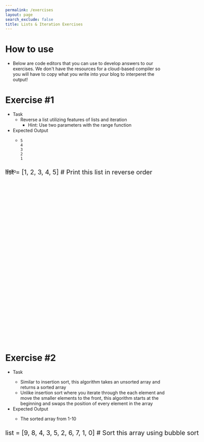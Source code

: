 ```yaml
---
permalink: /exercises
layout: page
search_exclude: false
title: Lists & Iteration Exercises
---
```


# How to use
 - Below are code editors that you can use to develop answers to our exercises. We don't have the resources for a cloud-based compiler so you will have to copy what you write into your blog to interperet the output!

# Exercise #1
 - Task
   - Reverse a list utilizing features of lists and iteration 
     - Hint: Use two parameters with the range function
 - Expected Output
   - ```
     5
     4
     3
     2
     1
     ```

<html>
<div class="editor-container">Hello
  <div id="editor">list = [1, 2, 3, 4, 5] # Print this list in reverse order
  </div>
</div>

<h1>Exercise #2</h1>


<ul>
  <li>Task</li>
    <ul>
      <li>Similar to insertion sort, this algorithm takes an unsorted array and returns a sorted array</li>
      <li>Unlike insertion sort where you iterate through the each element and move the smaller elements to the front, this algorithm starts at the beginning and swaps the position of every element in the array</li>
    </ul>
  <li>Expected Output</li>
    <ul>
      <li>The sorted array from 1-10</li>
    </ul>
</ul>
  
<div class="editor-container2">
  <div id="editor2">list = [9, 8, 4, 3, 5, 2, 6, 7, 1, 0] # Sort this array using bubble sort
  </div>
</div>

<script src="https://cdnjs.cloudflare.com/ajax/libs/ace/1.13.1/ace.js"
  integrity="sha512-IQmiIneKUJhTJElpHOlsrb3jpF7r54AzhCTi7BTDLiBVg0f7mrEqWVCmOeoqKv5hDdyf3rbbxBUgYf4u3O/QcQ=="
  crossorigin="anonymous" referrerpolicy="no-referrer"></script>
<script>
  var editor = ace.edit("editor");
  editor.setTheme("ace/theme/clouds");
  editor.session.setMode("ace/mode/python");

  var editor2 = ace.edit("editor2");
  editor2.setTheme("ace/theme/clouds");
  editor2.session.setMode("ace/mode/python");
</script>

<style>
  .editor-container {
    width: 900px;
    height: 540px;
    margin: 24px auto;
    position: relative;
  }

  #editor {
    position: absolute;
    left: 0;
    right: 0;
    top: 0;
    bottom: 0;
    height: 100%;
    width: 100%;
    font-size: 20px;
  }

  .editor-container2 {
    width: 900px;
    height: 540px;
    margin: 24px auto;
    position: relative;
  }

  #editor2 {
    position: absolute;
    left: 0;
    right: 0;
    top: 0;
    bottom: 0;
    height: 100%;
    width: 100%;
    font-size: 20px;
  }
</style>

</html>
